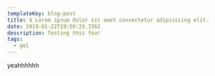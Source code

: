 ```yaml
---
templateKey: blog-post
title: 4 Lorem ipsum dolor sit amet consectetur adipisicing elit.
date: 2019-01-22T19:59:23.726Z
description: Testing this four
tags:
  - gel
---
```

yeahhhhhh

